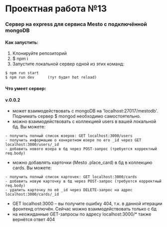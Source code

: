 Проектная работа №13
=====
### Cервер на express для сервиса Mesto с подключённой mongoDB

#### Как запустить:
1.	Клонируйте репозиторий
2.	$ npm i
3.	Запустите локальной сервер одной из этих команд:
```
$ npm run start
$ npm run dev      (тут будет hot reload)
```

#### Что умеет сервер:

#### v.0.0.2

* может взаимодействовать с mongoDB на 'localhost:27017/mestodb'. Поднимать сервер $ mongod необходимо самостоятельно.
* можно взаимодействовать с коллекцией users в вашей локальной бд. Вы можете:
```
- получить полный список юзеров: GET localhost:3000/users
- получить информацию о конкретном юзере по его _id через GET localhost:3000/users/_id
- добавить нового юзера в бд через POST-запрос (требуется корректный req.body)
```

* можно добавлять карточки (Mesto .place_card) в бд в коллекцию cards. Вы можете:
```
- получить полный список карточек: GET localhost:3000/cards
- добавить новую карточку в бд через POST-запрос (требуется корректный req.body)
- удалить карточку по её _id через DELETE-запрос на адрес localhost:3000/cards/_id
```


* GET localhost:3000 – вы получите ошибку 404, т.к. в данной итерации фронтенд отлючён. Сейчас можно взаимодействовать только с бд
* на неожиданные GET-запросы по адресу localhost:3000/* также вернётся ответ 404
